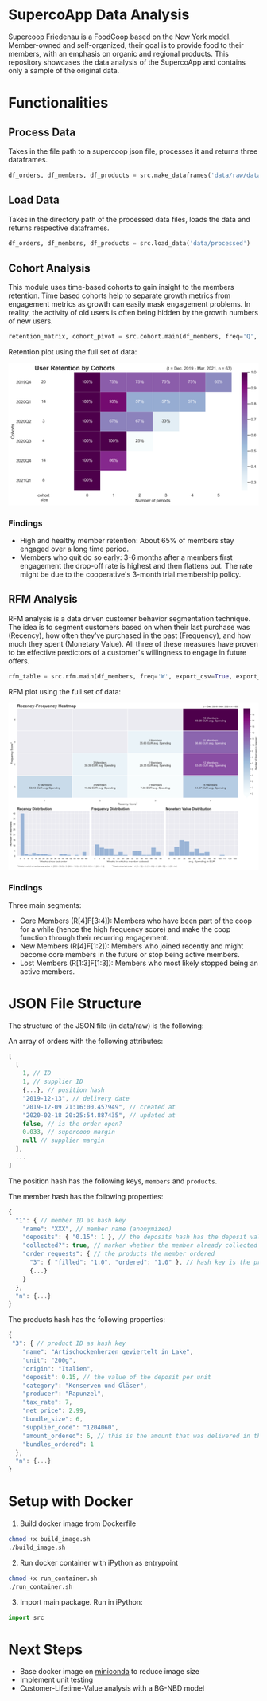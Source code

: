 # SupercoApp Data Analysis
Supercoop Friedenau is a FoodCoop based on the New York model. Member-owned and self-organized, their goal is to provide food to their members, with an emphasis on organic and regional products. This repository showcases the data analysis of the SupercoApp and contains only a sample of the original data.

# Functionalities

## Process Data
Takes in the file path to a supercoop json file, processes it and returns three dataframes.

```py
df_orders, df_members, df_products = src.make_dataframes('data/raw/dataexport-2021-06-01-sample.json')
```

## Load Data

Takes in the directory path of the processed data files, loads the data and returns respective dataframes.

```py
df_orders, df_members, df_products = src.load_data('data/processed')
```

## Cohort Analysis
This module uses time-based cohorts to gain insight to the members retention. Time based cohorts help to separate growth metrics from engagement metrics as growth can easily mask engagement problems. In reality, the activity of old users is often being hidden by the growth numbers of new users.

```py
retention_matrix, cohort_pivot = src.cohort.main(df_members, freq='Q', export_plot=True)
```
Retention plot using the full set of data:

![Retention Matrix](https://github.com/AlexanderTheGreatAgain/supercoapp-data-analysis-public/blob/main/figures/20210611_Q_retention_matrix_full.png)

### Findings
- High and healthy member retention: About 65% of members stay engaged over a long time period.
- Members who quit do so early: 3-6 months after a members first engagement the drop-off rate is highest and then flattens out. The rate might be due to the cooperative's 3-month trial membership policy.

## RFM Analysis

RFM analysis is a data driven customer behavior segmentation technique. The idea is to segment customers based on when their last purchase was (Recency), how often they’ve purchased in the past (Frequency), and how much they spent (Monetary Value). All three of these measures have proven to be effective predictors of a customer's willingness to engage in future offers.

```py
rfm_table = src.rfm.main(df_members, freq='W', export_csv=True, export_plot=True)
```
RFM plot using the full set of data:

![RFM Segments](https://github.com/AlexanderTheGreatAgain/supercoapp-data-analysis-public/blob/main/figures/20210612_W_rfm_heatmap_full.png)

### Findings
Three main segments:
- Core Members (R[4]F[3:4]): Members who have been part of the coop for a while (hence the high frequency score) and make the coop function through their recurring engagement. 
- New Members (R[4]F[1:2]): Members who joined recently and might become core members in the future or stop being active members.
- Lost Members (R[1:3]F[1:3]): Members who most likely stopped being an active members.

# JSON File Structure

The structure of the JSON file (in data/raw) is the following:

An array of orders with the following attributes:
```js
[
  [
    1, // ID
    1, // supplier ID
    {...}, // position hash
    "2019-12-13", // delivery date
    "2019-12-09 21:16:00.457949", // created at
    "2020-02-18 20:25:54.887435", // updated at
    false, // is the order open?
    0.033, // supercoop margin
    null // supplier margin
  ],
  ...
]
```

The position hash has the following keys, `members` and `products`.

The member hash has the following properties:
```js
{
  "1": { // member ID as hash key
    "name": "XXX", // member name (anonymized)
    "deposits": { "0.15": 1 }, // the deposits hash has the deposit value in cents as key and the amount a value
    "collected?": true, // marker whether the member already collected his/her products
    "order_requests": { // the products the member ordered
      "3": { "filled": "1.0", "ordered": "1.0" }, // hash key is the product ID, ordered amount is the amount the member wanted to have, filled amount is the amount the member got in the end
      {...}
    }
  },
  "n": {...}
}
```

The products hash has the following properties:
```js
{
 "3": { // product ID as hash key
    "name": "Artischockenherzen geviertelt in Lake",
    "unit": "200g",
    "origin": "Italien",
    "deposit": 0.15, // the value of the deposit per unit
    "category": "Konserven und Gläser",
    "producer": "Rapunzel",
    "tax_rate": 7,
    "net_price": 2.99,
    "bundle_size": 6,
    "supplier_code": "1204060",
    "amount_ordered": 6, // this is the amount that was delivered in the end
    "bundles_ordered": 1
  },
  "n": {...}
}
```

# Setup with Docker
1. Build docker image from Dockerfile
```sh
chmod +x build_image.sh 
./build_image.sh
```
2. Run docker container with iPython as entrypoint
```sh
chmod +x run_container.sh 
./run_container.sh
```
3. Import main package. Run in iPython: 
```python
import src
```

# Next Steps

* Base docker image on [miniconda](https://docs.conda.io/en/latest/miniconda.html) to reduce image size
* Implement unit testing
* Customer-Lifetime-Value analysis with a BG-NBD model
